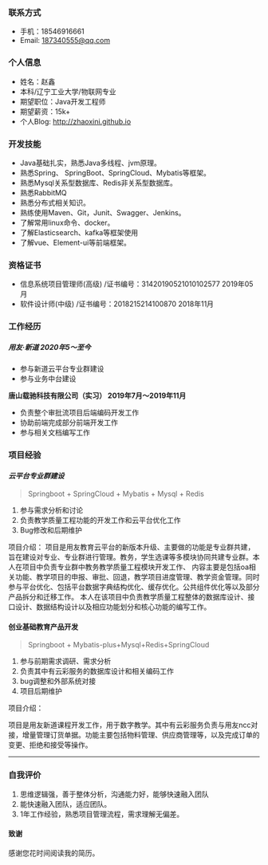 ### **联系方式**

- 手机：18546916661
- Email:  187340555@qq.com

### 个人信息

- 姓名：赵鑫
- 本科/辽宁工业大学/物联网专业
- 期望职位：Java开发工程师
- 期望薪资：15k+
- 个人Blog: http://zhaoxini.github.io

### 开发技能

- Java基础扎实，熟悉Java多线程、jvm原理。
- 熟悉Spring、 SpringBoot、SpringCloud、Mybatis等框架。
- 熟悉Mysql关系型数据库、Redis非关系型数据库。
- 熟悉RabbitMQ
- 熟悉分布式相关知识。
- 熟练使用Maven、Git，Junit、Swagger、Jenkins。
- 了解常用linux命令、docker。
- 了解Elasticsearch、kafka等框架使用
- 了解vue、Element-ui等前端框架。

### 资格证书

- 信息系统项目管理师(高级)      /证书编号：31420190521010102577        2019年05月  
- 软件设计师(中级)                     /证书编号：2018215214100870  	            2018年11月             



### 工作经历

##### 用友·新道		   2020年5～至今

- 参与新道云平台专业群建设
- 参与业务中台建设

**唐山载驰科技有限公司（实习）      2019年7月～2019年11月**

- 负责整个审批流项目后端编码开发工作
- 协助前端完成部分前端开发工作
- 参与相关文档编写工作



### 项目经验

#### ***云平台专业群建设***

> Springboot + SpringCloud + Mybatis + Mysql + Redis

1. 参与需求分析和讨论
2. 负责教学质量工程功能的开发工作和云平台优化工作
3. Bug修改和后期维护

项目介绍：
        项目是用友教育云平台的新版本升级、主要做的功能是专业群共建，旨在建设对专业、专业群进行管理。教务，学生选课等多模块协同共建专业群。本人在项目中负责专业群中教务教学质量工程模块开发工作、 内容主要是包括oa相关功能、教学项目的申报、审批、回退，教学项目进度管理、教学资金管理。同时参与平台优化、包括平台数据字典结构优化、缓存优化。公共组件优化等以及部分产品拆分和迁移工作。
       本人在该项目中负责教学质量工程整体的数据库设计、接口设计、数据结构设计以及相应功能划分和核心功能的编写工作。

#### 创业基础教育产品开发

> Springboot + Mybatis-plus+Mysql+Redis+SpringCloud

1. 参与前期需求调研、需求分析
2. 负责其中有云彩服务的数据库设计和相关编码工作
3. bug调整和外部系统对接
4. 项目后期维护

项目介绍：

​		项目是用友新道课程开发工作，用于数字教学。其中有云彩服务负责与用友ncc对接，增量管理订货单据。功能主要包括物料管理、供应商管理等，以及完成订单的变更、拒绝和接受等操作。

****

### 自我评价

1. 思维逻辑强，善于整体分析，沟通能力好，能够快速融入团队
2. 能快速融入团队，适应团队。
3. 1年工作经验，熟悉项目管理流程，需求理解无偏差。

#### 致谢

感谢您花时间阅读我的简历。

